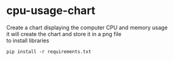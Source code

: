 # cpu-usage-chart
Create a chart displaying the computer CPU and memory usage  
it will create the chart and store it in a png file  
to install libraries  
```
pip install -r requirements.txt
```

